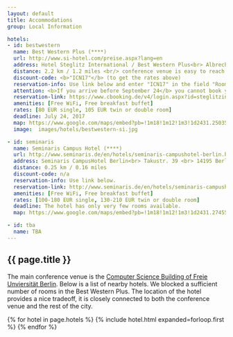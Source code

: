 ```yaml
---
layout: default
title: Accommodations
group: Local Information

hotels:
- id: bestwestern
  name: Best Western Plus (****)
  url: http://www.si-hotel.com/preise.aspx?lang=en
  address: Hotel Steglitz International / Best Western Plus<br> Albrechtstr. 2 <br> 12165 Berlin, Germany
  distance: 2.2 km / 1.2 miles <br/> conference venue is easy to reach via bus, 12 minutes door-by-door
  discount-code: <b>"ICN17"</b> (to get the rates above)
  reservation-info: Use link below and enter "ICN17" in the field "Room allotment code".
  attention: <b>If you arrive before September 24</b> you cannot book your reservation using the link below, you need to conact the hotel directly via <a href="mailto:info@steglitz.bestwestern.de">info@steglitz.bestwestern.de</a>. Please note that the Berlin Marathon will take place on September 24, which may lead to higher rates for September 23.
  reservation-link: https://www.cbooking.de/v4/login.aspx?id=steglitzinternational&lang=en
  amenities: [Free WiFi, Free breakfast buffet]
  rates: [80 EUR single, 105 EUR twin or double room]
  deadline: July 24, 2017
  map: https://www.google.com/maps/embed?pb=!1m18!1m12!1m3!1d2431.250353526197!2d13.319120716152844!3d52.4564932798023!2m3!1f0!2f0!3f0!3m2!1i1024!2i768!4f13.1!3m3!1m2!1s0x47a85a85dcb704d9%3A0xbb313ed96f89dbfb!2sBEST+WESTERN+PLUS+Hotel+Steglitz+International!5e0!3m2!1sen!2sde!4v1475247214545
  image:  images/hotels/bestwestern-si.jpg

- id: seminaris
  name: Seminaris Campus Hotel (****)
  url: http://www.seminaris.de/en/hotels/seminaris-campushotel-berlin.html
  address: Seminaris CampusHotel Berlin<br> Takustr. 39 <br> 14195 Berlin, Germany
  distance: 0.25 km / 0.16 miles
  discount-code: n/a
  reservation-info: Use link below.
  reservation-link: http://www.seminaris.de/en/hotels/seminaris-campushotel-berlin.html
  amenities: [Free WiFi, Free breakfast buffet]
  rates: [100-180 EUR single, 130-210 EUR twin or double room]
  deadline: The hotel has only very few rooms available.
  map: https://www.google.com/maps/embed?pb=!1m18!1m12!1m3!1d2431.2745534552105!2d13.291715316152885!3d52.456054979802225!2m3!1f0!2f0!3f0!3m2!1i1024!2i768!4f13.1!3m3!1m2!1s0x47a85a6e3c087b7b%3A0xbb7374dc78069e69!2sSeminaris+CampusHotel+Berlin!5e0!3m2!1sen!2sde!4v1488037869542

- id: tba
  name: TBA
---
```


## {{ page.title }}

The main conference venue is the [Computer Science Building of Freie Unviersit&auml;t Berlin](venue.html).
Below is a list of nearby hotels.
We blocked a sufficient number of rooms in the Best Western Plus.
The location of the hotel provides a nice tradeoff, it is closely connected to both the conference venue and the rest of the city.

{% for hotel in page.hotels %}
{% include hotel.html expanded=forloop.first %}
{% endfor %}
